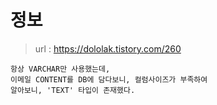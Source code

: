 # 정보
> url : https://dololak.tistory.com/260 <br>

```
항상 VARCHAR만 사용했는데,
이메일 CONTENT를 DB에 담다보니, 컬럼사이즈가 부족하여
알아보니, 'TEXT' 타입이 존재했다.

```
